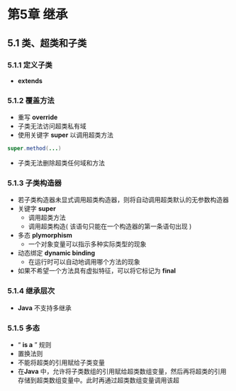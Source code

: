 # 第5章 继承
## 5.1 类、超类和子类
### 5.1.1 定义子类
- **extends**
### 5.1.2 覆盖方法
- 重写 **override**
- 子类无法访问超类私有域
- 使用关键字 **super** 以调用超类方法
``` java
super.method(...)
```
- 子类无法删除超类任何域和方法
### 5.1.3 子类构造器
- 若子类构造器未显式调用超类构造器，则将自动调用超类默认的无参数构造器
- 关键字 **super**
	- 调用超类方法
	- 调用超类构造( 该语句只能在一个构造器的第一条语句出现 )
- 多态 **plymorphism** 
	-	一个对象变量可以指示多种实际类型的现象
- 动态绑定 **dynamic binding**
	- 在运行时可以自动地调用哪个方法的现象
- 如果不希望一个方法具有虚拟特征，可以将它标记为 **final**
### 5.1.4 继承层次
- **Java** 不支持多继承
### 5.1.5 多态
- “ **is a** ” 规则
- 置换法则
- 不能将超类的引用赋给子类变量
- 在**Java** 中，允许将子类数组的引用赋给超类数组变量，然后再将超类的引用存储到超类数组变量中。此时再通过超类数组变量调用该超
<!--stackedit_data:
eyJoaXN0b3J5IjpbNTU1OTIyNTA4LC0xMjU3NDMyNzc5LC00OT
AzMzk5NzUsLTM0MTc1Nzc4NiwtMTQxMjE2NDIzOSwtNDUxNTkx
MzQ4LDE2ODM0OTIwOTcsMjA3MTgwMTI1Nyw0OTIwMTcyM119
-->